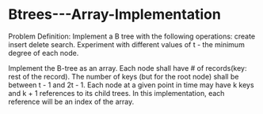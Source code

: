 # Btrees---Array-Implementation

Problem Definition:
Implement a B tree with the following operations:
create
insert
delete
search.
Experiment with different values of t - the minimum degree of each node.

Implement the B-tree as an array.
Each node shall have # of records(key: rest of the record).
The number of keys (but for the root node) shall be between t - 1 and 2t - 1.
Each node at a given point in time may have k keys and k + 1 references to its child trees.
In this implementation, each reference will be an index of the array.
